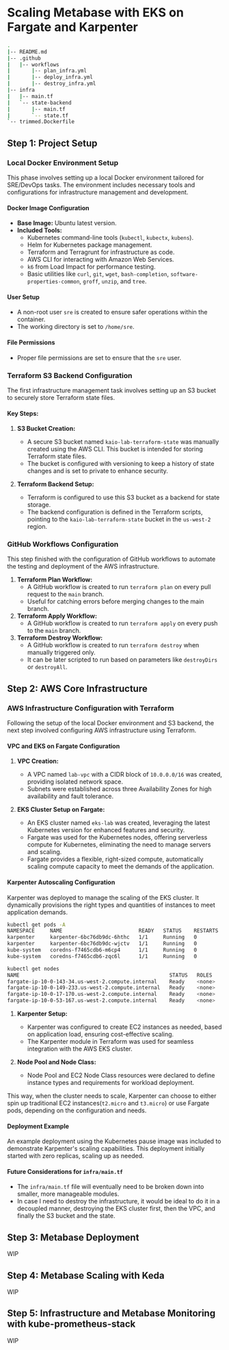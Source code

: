 # Scaling Metabase with EKS on Fargate and Karpenter

```bash
.
|-- README.md
|-- .github
|   |-- workflows
|       |-- plan_infra.yml
|       |-- deploy_infra.yml
|       |-- destroy_infra.yml
|-- infra
|   |-- main.tf
|   `-- state-backend
|       |-- main.tf
|       `-- state.tf
`-- trimmed.Dockerfile
```

## Step 1: Project Setup

### Local Docker Environment Setup

This phase involves setting up a local Docker environment tailored for SRE/DevOps tasks. The environment includes necessary tools and configurations for infrastructure management and development.

#### Docker Image Configuration

- **Base Image:** Ubuntu latest version.
- **Included Tools:**
  - Kubernetes command-line tools (`kubectl`, `kubectx`, `kubens`).
  - Helm for Kubernetes package management.
  - Terraform and Terragrunt for infrastructure as code.
  - AWS CLI for interacting with Amazon Web Services.
  - `k6` from Load Impact for performance testing.
  - Basic utilities like `curl`, `git`, `wget`, `bash-completion`, `software-properties-common`, `groff`, `unzip`, and `tree`.

#### User Setup

- A non-root user `sre` is created to ensure safer operations within the container.
- The working directory is set to `/home/sre`.

#### File Permissions

- Proper file permissions are set to ensure that the `sre` user.

### Terraform S3 Backend Configuration

The first infrastructure management task involves setting up an S3 bucket to securely store Terraform state files.

#### Key Steps:

1. **S3 Bucket Creation:** 
   - A secure S3 bucket named `kaio-lab-terraform-state` was manually created using the AWS CLI. This bucket is intended for storing Terraform state files.
   - The bucket is configured with versioning to keep a history of state changes and is set to private to enhance security.

2. **Terraform Backend Setup:**
   - Terraform is configured to use this S3 bucket as a backend for state storage.
   - The backend configuration is defined in the Terraform scripts, pointing to the `kaio-lab-terraform-state` bucket in the `us-west-2` region.

### GitHub Workflows Configuration

This step finished with the configuration of GitHub workflows to automate the testing and deployment of the AWS infrastructure.

1. **Terraform Plan Workflow:**
   - A GitHub workflow is created to run `terraform plan` on every pull request to the `main` branch.
   - Useful for catching errors before merging changes to the main branch.
2. **Terraform Apply Workflow:**
   - A GitHub workflow is created to run `terraform apply` on every push to the `main` branch.
3. **Terraform Destroy Workflow:**
   - A GitHub workflow is created to run `terraform destroy` when manually triggered only.
   - It can be later scripted to run based on parameters like `destroyDirs` or `destroyAll`.

## Step 2: AWS Core Infrastructure

### AWS Infrastructure Configuration with Terraform

Following the setup of the local Docker environment and S3 backend, the next step involved configuring AWS infrastructure using Terraform.

#### VPC and EKS on Fargate Configuration

1. **VPC Creation:** 
   - A VPC named `lab-vpc` with a CIDR block of `10.0.0.0/16` was created, providing isolated network space.
   - Subnets were established across three Availability Zones for high availability and fault tolerance.

2. **EKS Cluster Setup on Fargate:**
   - An EKS cluster named `eks-lab` was created, leveraging the latest Kubernetes version for enhanced features and security.
   - Fargate was used for the Kubernetes nodes, offering serverless compute for Kubernetes, eliminating the need to manage servers and scaling.
   - Fargate provides a flexible, right-sized compute, automatically scaling compute capacity to meet the demands of the application.

#### Karpenter Autoscaling Configuration

Karpenter was deployed to manage the scaling of the EKS cluster. It dynamically provisions the right types and quantities of instances to meet application demands.

   ```bash
   kubectl get pods -A
   NAMESPACE     NAME                         READY   STATUS    RESTARTS   AGE
   karpenter     karpenter-6bc76db9dc-6hthc   1/1     Running   0          3h27m
   karpenter     karpenter-6bc76db9dc-wjctv   1/1     Running   0          3h27m
   kube-system   coredns-f7465cdb6-m6cp4      1/1     Running   0          3h23m
   kube-system   coredns-f7465cdb6-zqc6l      1/1     Running   0          3h23m
   ```

   ```bash
   kubectl get nodes
   NAME                                                 STATUS   ROLES    AGE     VERSION
   fargate-ip-10-0-143-34.us-west-2.compute.internal    Ready    <none>   3h22m   v1.28.3-eks-4f4795d
   fargate-ip-10-0-149-233.us-west-2.compute.internal   Ready    <none>   3h22m   v1.28.3-eks-4f4795d
   fargate-ip-10-0-17-170.us-west-2.compute.internal    Ready    <none>   3h26m   v1.28.3-eks-4f4795d
   fargate-ip-10-0-53-167.us-west-2.compute.internal    Ready    <none>   3h26m   v1.28.3-eks-4f4795d
   ```

1. **Karpenter Setup:**
   - Karpenter was configured to create EC2 instances as needed, based on application load, ensuring cost-effective scaling.
   - The Karpenter module in Terraform was used for seamless integration with the AWS EKS cluster.

2. **Node Pool and Node Class:**
   - Node Pool and EC2 Node Class resources were declared to define instance types and requirements for workload deployment.

This way, when the cluster needs to scale, Karpenter can choose to either spin up traditional EC2 instances(`t2.micro` and `t3.micro`) or use Fargate pods, depending on the configuration and needs.

#### Deployment Example

An example deployment using the Kubernetes pause image was included to demonstrate Karpenter's scaling capabilities. This deployment initially started with zero replicas, scaling up as needed.

#### Future Considerations for `infra/main.tf`

- The `infra/main.tf` file will eventually need to be broken down into smaller, more manageable modules.
- In case I need  to destroy the infrastructure, it would be ideal to do it in a decoupled manner, destroying the EKS cluster first, then the VPC, and finally the S3 bucket and the state.

## Step 3: Metabase Deployment

WIP

## Step 4: Metabase Scaling with Keda

WIP

## Step 5: Infrastructure and Metabase Monitoring with kube-prometheus-stack

WIP
